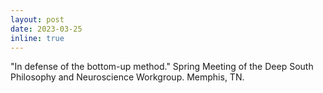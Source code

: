 ```yaml
---
layout: post
date: 2023-03-25
inline: true
---
```


"In defense of the bottom-up method." Spring Meeting of the Deep South Philosophy and Neuroscience Workgroup. Memphis, TN.